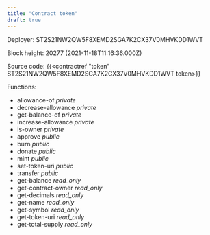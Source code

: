 ```yaml
---
title: "Contract token"
draft: true
---
```

Deployer: ST2S21NW2QW5F8XEMD2SGA7K2CX37V0MHVKDD1WVT


 



Block height: 20277 (2021-11-18T11:16:36.000Z)

Source code: {{<contractref "token" ST2S21NW2QW5F8XEMD2SGA7K2CX37V0MHVKDD1WVT token>}}

Functions:

* allowance-of _private_
* decrease-allowance _private_
* get-balance-of _private_
* increase-allowance _private_
* is-owner _private_
* approve _public_
* burn _public_
* donate _public_
* mint _public_
* set-token-uri _public_
* transfer _public_
* get-balance _read_only_
* get-contract-owner _read_only_
* get-decimals _read_only_
* get-name _read_only_
* get-symbol _read_only_
* get-token-uri _read_only_
* get-total-supply _read_only_
